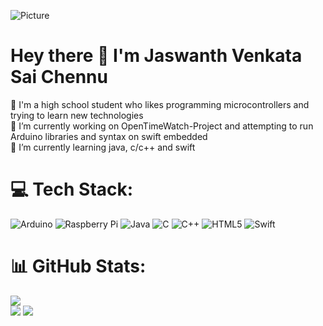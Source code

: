 ![Picture](https://user-images.githubusercontent.com/10300504/226830685-f1dc7e5c-e015-4bde-ab65-602862afc262.png)

# Hey there 👋 I'm Jaswanth Venkata Sai Chennu
🙂 I'm a high school student who likes programming microcontrollers and trying to learn new technologies
<br>
🔭 I’m currently working on OpenTimeWatch-Project and attempting to run Arduino libraries and syntax on swift embedded
<br>
🌱 I’m currently learning java, c/c++ and swift


# 💻 Tech Stack:
![Arduino](https://img.shields.io/badge/-Arduino-00979D?style=for-the-badge&logo=Arduino&logoColor=white) ![Raspberry Pi](https://img.shields.io/badge/-Raspberry_Pi-C51A4A?style=for-the-badge&logo=Raspberry-Pi) ![Java](https://img.shields.io/badge/java-%23ED8B00.svg?style=for-the-badge&logo=openjdk&logoColor=white) ![C](https://img.shields.io/badge/c-%2300599C.svg?style=for-the-badge&logo=c&logoColor=white) ![C++](https://img.shields.io/badge/c++-%2300599C.svg?style=for-the-badge&logo=c%2B%2B&logoColor=white) ![HTML5](https://img.shields.io/badge/html5-%23E34F26.svg?style=for-the-badge&logo=html5&logoColor=white) ![Swift](https://img.shields.io/badge/swift-F54A2A?style=for-the-badge&logo=swift&logoColor=white) 
# 📊 GitHub Stats:
![](https://github-readme-stats.vercel.app/api?username=jaswch&theme=default&hide_border=false&include_all_commits=true&count_private=true)<br/>
![](https://github-readme-stats.vercel.app/api/top-langs/?username=jaswch&theme=default&hide_border=false&include_all_commits=true&count_private=true&layout=compact)
[![](https://github-readme-activity-graph.vercel.app/graph?username=jaswch&theme=react)](https://github.com/jaswch/github-readme-activity-graph)
